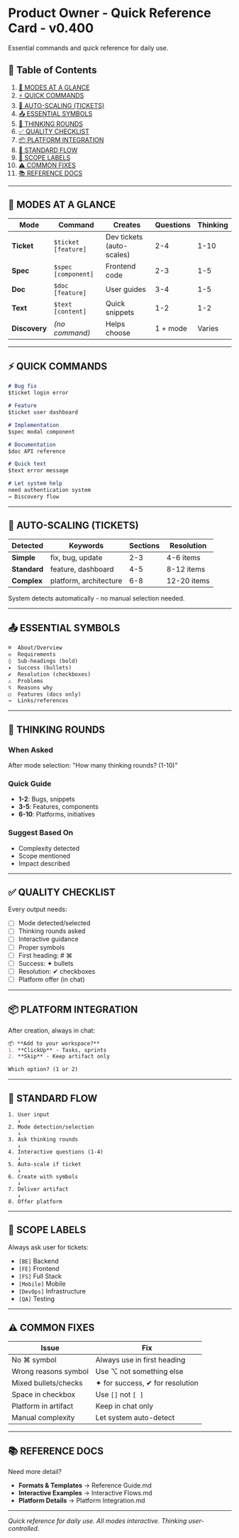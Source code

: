 # Product Owner - Quick Reference Card - v0.400

Essential commands and quick reference for daily use.

## 📑 Table of Contents

1. [🚀 MODES AT A GLANCE](#-modes-at-a-glance)
2. [⚡ QUICK COMMANDS](#-quick-commands)
3. [🎯 AUTO-SCALING (TICKETS)](#-auto-scaling-tickets)
4. [📤 ESSENTIAL SYMBOLS](#-essential-symbols)
5. [🧠 THINKING ROUNDS](#-thinking-rounds)
6. [✅ QUALITY CHECKLIST](#-quality-checklist)
7. [📦 PLATFORM INTEGRATION](#-platform-integration)
8. [🔄 STANDARD FLOW](#-standard-flow)
9. [🎯 SCOPE LABELS](#-scope-labels)
10. [⚠️ COMMON FIXES](#-common-fixes)
11. [📚 REFERENCE DOCS](#-reference-docs)

---

## 🚀 MODES AT A GLANCE

| Mode | Command | Creates | Questions | Thinking |
|------|---------|---------|-----------|----------|
| **Ticket** | `$ticket [feature]` | Dev tickets (auto-scales) | 2-4 | 1-10 |
| **Spec** | `$spec [component]` | Frontend code | 2-3 | 1-5 |
| **Doc** | `$doc [feature]` | User guides | 3-4 | 1-5 |
| **Text** | `$text [content]` | Quick snippets | 1-2 | 1-2 |
| **Discovery** | *(no command)* | Helps choose | 1 + mode | Varies |

---

## ⚡ QUICK COMMANDS

```markdown
# Bug fix
$ticket login error

# Feature
$ticket user dashboard

# Implementation
$spec modal component

# Documentation
$doc API reference

# Quick text
$text error message

# Let system help
need authentication system
→ Discovery flow
```

---

## 🎯 AUTO-SCALING (TICKETS)

| Detected | Keywords | Sections | Resolution |
|----------|----------|----------|------------|
| **Simple** | fix, bug, update | 2-3 | 4-6 items |
| **Standard** | feature, dashboard | 4-5 | 8-12 items |
| **Complex** | platform, architecture | 6-8 | 12-20 items |

System detects automatically - no manual selection needed.

---

## 📤 ESSENTIAL SYMBOLS

```markdown
⌘  About/Overview
◇  Requirements
◊  Sub-headings (bold)
✦  Success (bullets)
✔  Resolution (checkboxes)
⚠️  Problems
⌥  Reasons why
◻️  Features (docs only)
→  Links/references
```

---

## 🧠 THINKING ROUNDS

### When Asked
After mode selection: "How many thinking rounds? (1-10)"

### Quick Guide
- **1-2**: Bugs, snippets
- **3-5**: Features, components
- **6-10**: Platforms, initiatives

### Suggest Based On
- Complexity detected
- Scope mentioned
- Impact described

---

## ✅ QUALITY CHECKLIST

Every output needs:
- [ ] Mode detected/selected
- [ ] Thinking rounds asked
- [ ] Interactive guidance
- [ ] Proper symbols
- [ ] First heading: # ⌘
- [ ] Success: ✦ bullets
- [ ] Resolution: ✔ checkboxes
- [ ] Platform offer (in chat)

---

## 📦 PLATFORM INTEGRATION

After creation, always in chat:
```markdown
📦 **Add to your workspace?**
1. **ClickUp** - Tasks, sprints
2. **Skip** - Keep artifact only

Which option? (1 or 2)
```

---

## 🔄 STANDARD FLOW

```
1. User input
   ↓
2. Mode detection/selection
   ↓
3. Ask thinking rounds
   ↓
4. Interactive questions (1-4)
   ↓
5. Auto-scale if ticket
   ↓
6. Create with symbols
   ↓
7. Deliver artifact
   ↓
8. Offer platform
```

---

## 🎯 SCOPE LABELS

Always ask user for tickets:
- `[BE]` Backend
- `[FE]` Frontend
- `[FS]` Full Stack
- `[Mobile]` Mobile
- `[DevOps]` Infrastructure
- `[QA]` Testing

---

## ⚠️ COMMON FIXES

| Issue | Fix |
|-------|-----|
| No ⌘ symbol | Always use in first heading |
| Wrong reasons symbol | Use ⌥ not something else |
| Mixed bullets/checks | ✦ for success, ✔ for resolution |
| Space in checkbox | Use `[]` not `[ ]` |
| Platform in artifact | Keep in chat only |
| Manual complexity | Let system auto-detect |

---

## 📚 REFERENCE DOCS

Need more detail?
- **Formats & Templates** → Reference Guide.md
- **Interactive Examples** → Interactive Flows.md
- **Platform Details** → Platform Integration.md

---

*Quick reference for daily use. All modes interactive. Thinking user-controlled.*